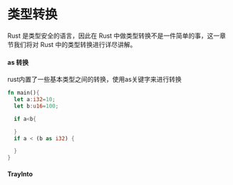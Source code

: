 # 类型转换

Rust 是类型安全的语言，因此在 Rust 中做类型转换不是一件简单的事，这一章节我们将对 Rust 中的类型转换进行详尽讲解。


#### as 转换

rust内置了一些基本类型之间的转换，使用as关键字来进行转换

```rust
fn main(){
  let a:i32=10;
  let b:u16=100;

  if a<b{

  }
  if a < (b as i32) {

  }
}
```

#### TrayInto 